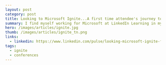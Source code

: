 ```yaml
---
layout: post
category: post
title: Looking to Microsoft Ignite...A first time attendee's journey to find out what's awesome!
summary: I find myself working for Microsoft at LinkedIn Learning in my very first Microsoft conference...Ignite. Needless to say, I feel a bit like a fish out of water, really more like a cat that's been adopted by a giraffe family. Here's what I'll be looking for during the week.
hero: /images/articles/ignite.jpg
thumb: /images/articles/ignite_tn.png
links:
  - linkedin: https://www.linkedin.com/pulse/looking-microsoft-ignite-first-time-attendee-journey-find-villalobos
tags:
  - ignite
  - conferences
---
```

